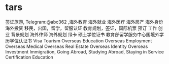 # tars
签证旅游, Telegram:@abc362 ,海外教育 海外就业 海外医疗 海外房产 海外身份 海外投资 移民，出国，留学，留服认证 教育规划，签证，国际机票 预订 工作 创业 背景规划 海外律师 海外规划 绿卡 硕士学位证书 教育部留学服务中心国境外学历学位认证书 Visa Tourism Overseas Education Overseas Employment Overseas Medical Overseas Real Estate Overseas Identity Overseas Investment Immigration, Going Abroad, Studying Abroad, Staying in Service Certification Education
